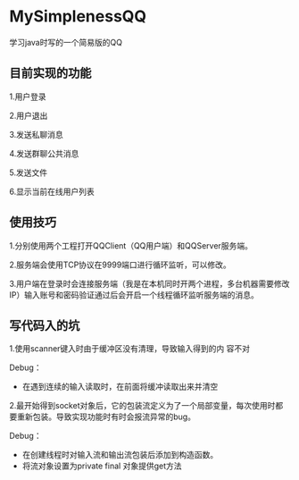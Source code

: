 # MySimplenessQQ
学习java时写的一个简易版的QQ

## 目前实现的功能

1.用户登录

2.用户退出

3.发送私聊消息

4.发送群聊公共消息

5.发送文件

6.显示当前在线用户列表

## 使用技巧
1.分别使用两个工程打开QQClient（QQ用户端）和QQServer服务端。

2.服务端会使用TCP协议在9999端口进行循环监听，可以修改。

3.用户端在登录时会连接服务端（我是在本机同时开两个进程，多台机器需要修改IP）输入账号和密码验证通过后会开启一个线程循环监听服务端的消息。


## 写代码入的坑

1.使用scanner键入时由于缓冲区没有清理，导致输入得到的内
容不对

Debug：

* 在遇到连续的输入读取时，在前面将缓冲读取出来并清空

2.最开始得到socket对象后，它的包装流定义为了一个局部变量，每次使用时都要重新包装。导致实现功能时有时会报流异常的bug。

Debug：
* 在创建线程时对输入流和输出流包装后添加到构造函数。
* 将流对象设置为private final 对象提供get方法



